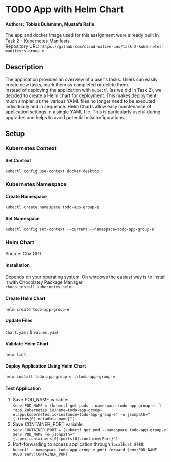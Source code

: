 # TODO App with Helm Chart
#### Authors: Tobias Buhmann, Mustafa Rafie
The app and docker image used for this assignment were already built in Task 2 - Kubernetes Manifests. \
Repository URL: `https://github.com/cloud-native-uas/task-2-kubernetes-manifests-group_e`

## Description
The application provides an overview of a user's tasks. Users can easily create new tasks, mark them as completed or delete them. \
Instead of deploying the application with `kubectl` (as we did in Task 2), we decided to create a Helm chart for deployment. This makes deployment much simpler, as the various YAML files no longer need to be executed individually and in sequence. Helm Charts allow easy maintenance of application settings in a single YAML file. This is particularly useful during upgrades and helps to avoid potential misconfigurations.

## Setup
### Kubernetes Context
#### Set Context
`kubectl config use-context docker-desktop`

### Kubernetes Namespace
#### Create Namespace
`kubectl create namespace todo-app-group-e`

#### Set Namespace
`kubectl config set-context --current --namespace=todo-app-group-e`

### Helm Chart
Source: ChatGPT
#### Installation
Depends on your operating system. On windows the easiest way is to install it with Chocolatey Package Manager. \
`choco install kubernetes-helm`

#### Create Helm Chart
`helm create todo-app-group-e`

#### Update Files
`Chart.yaml` & `values.yaml`

#### Validate Helm Chart
`helm lint`

#### Deploy Application Using Helm Chart
`helm install todo-app-group-e .\todo-app-group-e`

#### Test Application
1. Save POD_NAME variable: \
`$env:POD_NAME = (kubectl get pods --namespace todo-app-group-e -l "app.kubernetes.io/name=todo-app-group-e,app.kubernetes.io/instance=todo-app-group-e" -o jsonpath="{.items[0].metadata.name}")`
2. Save CONTAINER_PORT variable: \
`$env:CONTAINER_PORT = (kubectl get pod --namespace todo-app-group-e $env:POD_NAME -o jsonpath="{.spec.containers[0].ports[0].containerPort}")`
4. Port-forwarding to access application through `localhost:8080`: \
`kubectl --namespace todo-app-group-e port-forward $env:POD_NAME 8080:$env:CONTAINER_PORT`
